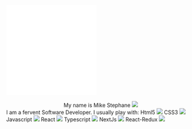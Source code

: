 
  ![introduction](./image.svg) 
  <center>My name is Mike Stephane <span><img src="https://raw.githubusercontent.com/MartinHeinz/MartinHeinz/master/wave.gif" width="16px"></span></center> I am a fervent Software Developer.
I usually play with:
 Html5 <span><img src="https://github.com/mkanyar/mkanyar/blob/main/html.svg" width="16px"></span>
  CSS3  <span><img src="https://github.com/mkanyar/mkanyar/blob/main/css.svg" width="23px"></span>
  Javascript <span><img src="https://github.com/mkanyar/mkanyar/blob/main/javascript.svg" width="16px"></span>
 React <span><img src="https://github.com/mkanyar/mkanyar/blob/main/react.svg" width="16px"></span>
 Typescript <span><img src="https://github.com/mkanyar/mkanyar/blob/main/typescript.svg" width="16px"></span>
 NextJs <span><img src="https://github.com/mkanyar/mkanyar/blob/main/nextjs-3.svg" width="20px"></span>
 React-Redux <span><img src="https://github.com/mkanyar/mkanyar/blob/main/redux.svg" width="16px"></span>

 








